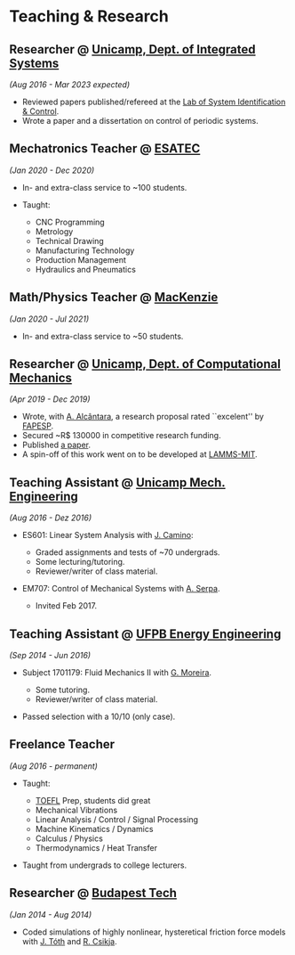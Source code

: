 # Teaching & Research

## **Researcher** @ [Unicamp, Dept. of Integrated Systems](https://www-fem-unicamp-br.translate.goog/index.php/pt-br/dsi-sobrenos?_x_tr_sl=pt&_x_tr_tl=en&_x_tr_hl=en&_x_tr_pto=wapp)

_(Aug 2016 - Mar 2023 expected)_

  - Reviewed papers published/refereed at the [Lab of System Identification & Control](http://www.fem.unicamp.br/~camino/).
  - Wrote a paper and a dissertation on control of periodic systems.

## **Mechatronics Teacher** @ [ESATEC](https://www-esateceducacional-com-br.translate.goog/Cursos/Tecnico_Mecatronica/?_x_tr_sch=http&_x_tr_sl=pt&_x_tr_tl=en&_x_tr_hl=en&_x_tr_pto=wapp)

_(Jan 2020 - Dec 2020)_

  - In- and extra-class service to ~100 students.

  - Taught:
      - CNC Programming
      - Metrology
      - Technical Drawing
      - Manufacturing Technology
      - Production Management
      - Hydraulics and Pneumatics

## **Math/Physics Teacher** @ [MacKenzie](https://www-mackenzie-br.translate.goog/?_x_tr_sl=pt&_x_tr_tl=en&_x_tr_hl=en&_x_tr_pto=wapp)

_(Jan 2020 - Jul 2021)_

  - In- and extra-class service to ~50 students.

## **Researcher** @ [Unicamp, Dept. of Computational Mechanics](https://www-fem-unicamp-br.translate.goog/index.php/pt-br/dmc-pessoas/itemlist/category/36-dmc?_x_tr_sl=pt&_x_tr_tl=en&_x_tr_hl=en&_x_tr_pto=wapp)

_(Apr 2019 - Dec 2019)_

  - Wrote, with [A. Alcântara](https://scholar.google.com/citations?user=UKjL5qkAAAAJ&hl=en),
  a research proposal rated ``excelent'' by [FAPESP](https://fapesp.br/en).
  - Secured ~R$ 130000 in competitive research funding.
  - Published [a paper](https://www.mdpi.com/1996-1944/13/1/106/pdf).
  - A spin-off of this work went on to be developed at [LAMMS-MIT](http://lamm.mit.edu/?q=people/amadeus-alc%C3%A2ntara).

## **Teaching Assistant** @ [Unicamp Mech. Engineering](https://www-fem-unicamp-br.translate.goog/index.php/pt-br/?_x_tr_sl=pt&_x_tr_tl=en&_x_tr_hl=en&_x_tr_pto=wapp) 

_(Aug 2016 - Dez 2016)_
  
  - ES601: Linear System Analysis with [J. Camino](https://scholar.google.com/citations?hl=en&user=thWmZXgAAAAJ&view_op=list_works&sortby=pubdate):  
      - Graded assignments and tests of ~70 undergrads.
      - Some lecturing/tutoring.
      - Reviewer/writer of class material.

  - EM707: Control of Mechanical Systems with [A. Serpa](https://scholar.google.com.br/citations?user=xy7_cnkAAAAJ&hl=en).
      - Invited Feb 2017.

## **Teaching Assistant** @ [UFPB Energy Engineering](https://www-cear-ufpb-br.translate.goog/?_x_tr_sch=http&_x_tr_sl=pt&_x_tr_tl=en&_x_tr_hl=en&_x_tr_pto=wapp)
  
_(Sep 2014 - Jun 2016)_

  - Subject 1701179: Fluid Mechanics II with [G. Moreira](http://lattes.cnpq.br/4921331161781258).
      - Some tutoring.
      - Reviewer/writer of class material.

  - Passed selection with a 10/10 (only case).

## **Freelance Teacher**

_(Aug 2016 - permanent)_

  - Taught:
      - [TOEFL](https://www.ets.org/toefl/test-takers/ibt/about.html) Prep, students did great 
      - Mechanical Vibrations
      - Linear Analysis / Control / Signal Processing
      - Machine Kinematics / Dynamics
      - Calculus / Physics
      - Thermodynamics / Heat Transfer

  - Taught from undergrads to college lecturers.

## **Researcher** @ [Budapest Tech](https://anal.math.bme.hu/?language=en)

_(Jan 2014 - Aug 2014)_

  - Coded simulations of highly nonlinear, hysteretical
  friction force models with [J. Tóth](https://scholar.google.com/citations?hl=en&user=_6V4DdoAAAAJ)
  and [R. Csikja](https://www.linkedin.com/in/rudolf-csikja-a23b0a31/).
